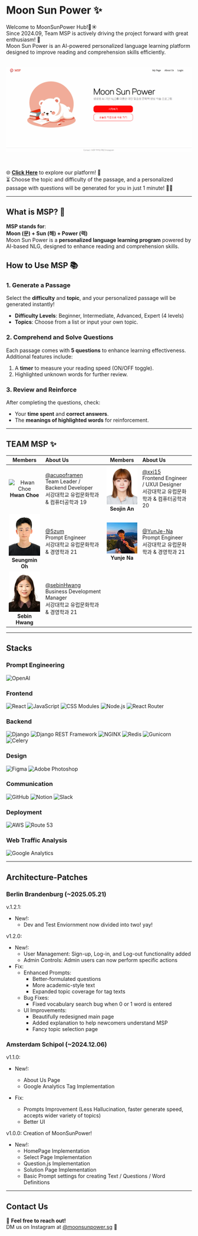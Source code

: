# Moon Sun Power ✨

Welcome to MoonSunPower Hub!🌙☀️ <br/>
Since 2024.09, Team MSP is actively driving the project forward with great enthusiasm! 🚀<br/>
Moon Sun Power is an AI-powered personalized language learning platform designed to improve reading and comprehension skills efficiently.<br/>
<br/>

![Moon Sun Power Preview](frontend/src/assets/aboutMSP.gif)

<br/>
 
🌐 [**Click Here**](https://moonsunpower.com/) to explore our platform! 🚀 <br/>
⏳ Choose the topic and difficulty of the passage, and a personalized passage with questions will be generated for you in just 1 minute! 📝✨


---

## What is MSP?  🌟
**MSP stands for**:  
**Moon (문) + Sun (해) + Power (력)**  
Moon Sun Power is a **personalized language learning program** powered by AI-based NLG, designed to enhance reading and comprehension skills.  


## How to Use MSP 📚  

### 1. Generate a Passage  
Select the **difficulty** and **topic**, and your personalized passage will be generated instantly!  
- **Difficulty Levels**: Beginner, Intermediate, Advanced, Expert (4 levels)  
- **Topics**: Choose from a list or input your own topic.  


### 2. Comprehend and Solve Questions  
Each passage comes with **5 questions** to enhance learning effectiveness.  
Additional features include:  
1. A **timer** to measure your reading speed (ON/OFF toggle).  
2. Highlighted unknown words for further review.  


### 3. Review and Reinforce  
After completing the questions, check:  
- Your **time spent** and **correct answers**.  
- The **meanings of highlighted words** for reinforcement.  
---

## TEAM MSP ✨

| Members | About Us | Members | About Us |
|:------------:|:----------|:------------:|:----------|
| <img src="frontend/src/assets/hwan.jpg" alt="Hwan Choe" width="120"> <br/> **Hwan Choe** | [@acupoframen](https://github.com/acupoframen) <br/> Team Leader / Backend Developer <br/> 서강대학교 유럽문화학과 & 컴퓨터공학과 19 | <img src="frontend/src/assets/sj.jpg" alt="Seojin An" width="120"> <br/> **Seojin An** | [@xxj15](https://github.com/xxj15) <br/> Frontend Engineer / UXUI Designer <br/> 서강대학교 유럽문화학과 & 컴퓨터공학과 20 |
| <img src="frontend/src/assets/seungmin.png" alt="Seungmin Oh" width="120"> <br/> **Seungmin Oh** | [@5zum](https://github.com/5zum) <br/> Prompt Engineer <br/> 서강대학교 유럽문화학과 & 경영학과 21 | <img src="frontend/src/assets/yj.jpg" alt="Yunje Na" width="120"> <br/> **Yunje Na** | [@YunJe-Na](https://github.com/YunJe-Na) <br/> Prompt Engineer <br/> 서강대학교 유럽문화학과 & 경영학과 21 |
| <img src="frontend/src/assets/sebin.jpg" alt="Sebin Hwang" width="120"> <br/> **Sebin Hwang** | [@sebinHwang](https://github.com/sebinHwang) <br/> Business Development Manager <br/> 서강대학교 유럽문화학과 & 경영학과 21 | | |


---
## Stacks

### Prompt Engineering
![OpenAI](https://img.shields.io/badge/OpenAI-412991?style=for-the-badge&logo=openai&logoColor=white)


### Frontend
![React](https://img.shields.io/badge/React-61DAFB?style=for-the-badge&logo=react&logoColor=white)
![JavaScript](https://img.shields.io/badge/JavaScript-F7DF1E?style=for-the-badge&logo=javascript&logoColor=black)
![CSS Modules](https://img.shields.io/badge/CSS_Modules-000000?style=for-the-badge&logo=css3&logoColor=white)
![Node.js](https://img.shields.io/badge/Node.js-339933?style=for-the-badge&logo=node.js&logoColor=white)
![React Router](https://img.shields.io/badge/React_Router-CA4245?style=for-the-badge&logo=react-router&logoColor=white)


### Backend
![Django](https://img.shields.io/badge/Django-092E20?style=for-the-badge&logo=django&logoColor=white)
![Django REST Framework](https://img.shields.io/badge/DRF-092E20?style=for-the-badge&logo=django&logoColor=white)
![NGINX](https://img.shields.io/badge/NGINX-009639?style=for-the-badge&logo=nginx&logoColor=white)
![Redis](https://img.shields.io/badge/Redis-DC382D?style=for-the-badge&logo=redis&logoColor=white)
![Gunicorn](https://img.shields.io/badge/Gunicorn-499848?style=for-the-badge&logo=gunicorn&logoColor=white)
![Celery](https://img.shields.io/badge/Celery-37814A?style=for-the-badge&logo=celery&logoColor=white)

### Design
![Figma](https://img.shields.io/badge/Figma-F24E1E?style=for-the-badge&logo=figma&logoColor=white)
![Adobe Photoshop](https://img.shields.io/badge/Photoshop-31A8FF?style=for-the-badge&logo=adobe-photoshop&logoColor=white)

### Communication
![GitHub](https://img.shields.io/badge/GitHub-181717?style=for-the-badge&logo=github&logoColor=white)
![Notion](https://img.shields.io/badge/Notion-000000?style=for-the-badge&logo=notion&logoColor=white)
![Slack](https://img.shields.io/badge/Slack-4A154B?style=for-the-badge&logo=slack&logoColor=white)

### Deployment
![AWS](https://img.shields.io/badge/AWS-232F3E?style=for-the-badge&logo=amazon-aws&logoColor=white)
![Route 53](https://img.shields.io/badge/Route_53-232F3E?style=for-the-badge&logo=amazon-route53&logoColor=white)

### Web Traffic Analysis
![Google Analytics](https://img.shields.io/badge/Google_Analytics-E37400?style=for-the-badge&logo=google-analytics&logoColor=white)

---

## Architecture-Patches

### Berlin Brandenburg  (~2025.05.21)
v.1.2.1:
- New!:
    - Dev and Test Enviornment now divided into two! yay!
    
v1.2.0:
- New!:
    - User Management: Sign-up, Log-in, and Log-out functionality added
    - Admin Controls: Admin users can now perform specific actions
- Fix:
    - Enhanced Prompts:
	    - Better-formulated questions
	    - More academic-style text
	    - Expanded topic coverage for tag texts
    - Bug Fixes:
	    - Fixed vocabulary search bug when 0 or 1 word is entered
    - UI Improvements:
	    - Beautifully redesigned main page
    	- Added explanation to help newcomers understand MSP
	    - Fancy topic selection page


### Amsterdam Schipol (~2024.12.06)
v1.1.0:
- New!:
    - About Us Page
    - Google Analytics Tag Implementation
    
- Fix: 
    - Prompts Improvement (Less Hallucination, faster generate speed, accepts wider variety of topics)
    - Better UI

v1.0.0: Creation of MoonSunPower!
- New!: 
    - HomePage Implementation
    - Select Page Implementation
    - Question.js Implementation
    - Solution Page Implementation
    - Basic Prompt settings for creating Text / Questions / Word Definitions

---
## Contact Us  
📩 **Feel free to reach out!**  
DM us on Instagram at [@moonsunpower.sg](https://www.instagram.com/moonsunpower.sg/) 🌟  

 